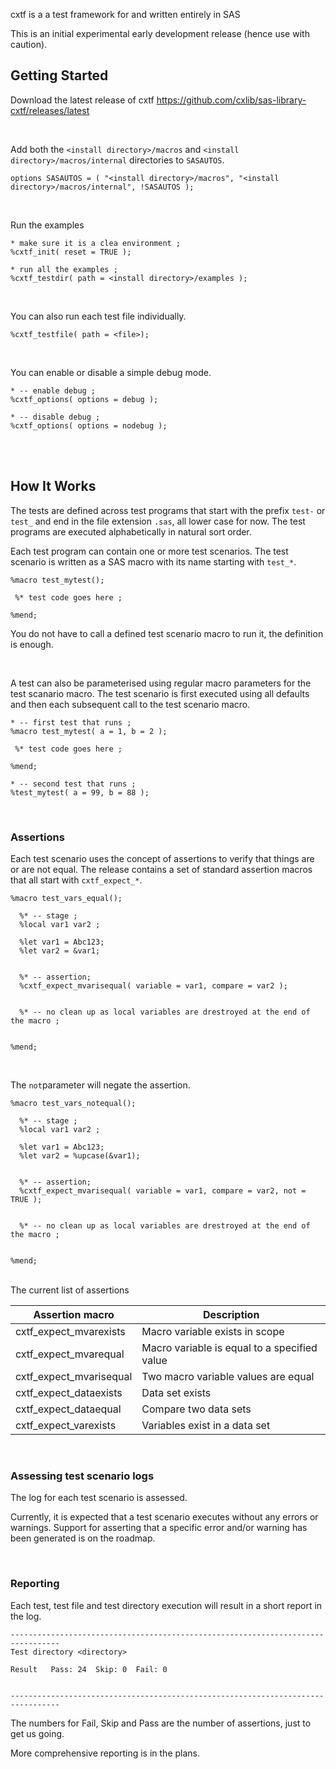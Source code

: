 
cxtf is a a test framework for and written entirely in SAS


This is an initial experimental early development release (hence use with caution).



## Getting Started

Download the latest release of cxtf https://github.com/cxlib/sas-library-cxtf/releases/latest

<br/>

Add both the `<install directory>/macros` and `<install directory>/macros/internal` directories to `SASAUTOS`.

```
options SASAUTOS = ( "<install directory>/macros", "<install directory>/macros/internal", !SASAUTOS );
```

<br/>

Run the examples

```
* make sure it is a clea environment ;
%cxtf_init( reset = TRUE );

* run all the examples ;
%cxtf_testdir( path = <install directory>/examples );
```

<br/>

You can also run each test file individually.

```
%cxtf_testfile( path = <file>); 
```

<br/>

You can enable or disable a simple debug mode.

```
* -- enable debug ;
%cxtf_options( options = debug );

* -- disable debug ;
%cxtf_options( options = nodebug );
```

<br/>
<br/>

## How It Works
The tests are defined across test programs that start with the prefix `test-` or
`test_` and end in the file extension `.sas`, all lower case for now. The test
programs are executed alphabetically in natural sort order. 

Each test program can contain one or more test scenarios. The test scenario is 
written as a SAS macro with its name starting with `test_*`. 

```
%macro test_mytest();

 %* test code goes here ;
 
%mend;
```

You do not have to call a defined test scenario macro to run it, the definition
is enough.

<br/>

A test can also be parameterised using regular macro parameters for the test 
scanario macro. The test scenario is first executed using all defaults and
then each subsequent call to the test scenario macro.

```
* -- first test that runs ;
%macro test_mytest( a = 1, b = 2 );

 %* test code goes here ;
 
%mend;

* -- second test that runs ;
%test_mytest( a = 99, b = 88 );
```

<br/>

### Assertions

Each test scenario uses the concept of assertions to verify that things are or
are not equal. The release contains a set of standard assertion macros that all
start with `cxtf_expect_*`. 

```
%macro test_vars_equal();

  %* -- stage ;
  %local var1 var2 ;

  %let var1 = Abc123;
  %let var2 = &var1;


  %* -- assertion;
  %cxtf_expect_mvarisequal( variable = var1, compare = var2 );


  %* -- no clean up as local variables are drestroyed at the end of the macro ;


%mend;
```

<br/>

The `not`parameter will negate the assertion. 

```
%macro test_vars_notequal();

  %* -- stage ;
  %local var1 var2 ;

  %let var1 = Abc123;
  %let var2 = %upcase(&var1);


  %* -- assertion;
  %cxtf_expect_mvarisequal( variable = var1, compare = var2, not = TRUE );


  %* -- no clean up as local variables are drestroyed at the end of the macro ;


%mend;
```

<br/>
The current list of assertions 

Assertion macro            | Description
---------------------------| -------------------------------------------------
cxtf_expect_mvarexists     | Macro variable exists in scope
cxtf_expect_mvarequal      | Macro variable is equal to a specified value
cxtf_expect_mvarisequal    | Two macro variable values are equal
cxtf_expect_dataexists     | Data set exists
cxtf_expect_dataequal      | Compare two data sets
cxtf_expect_varexists      | Variables exist in a data set


<br/>

### Assessing test scenario logs
The log for each test scenario is assessed. 

Currently, it is expected that a test scenario executes without any errors or
warnings. Support for asserting that a specific error and/or warning has been 
generated is on the roadmap.


<br/>

### Reporting
Each test, test file and test directory execution will result in a short report 
in the log.

```
---------------------------------------------------------------------------------
Test directory <directory>

Result   Pass: 24  Skip: 0  Fail: 0


---------------------------------------------------------------------------------
```

The numbers for Fail, Skip and Pass are the number of assertions, just to get us
going. 

More comprehensive reporting is in the plans.




